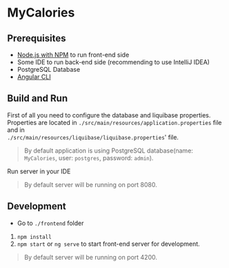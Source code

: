 # MyCalories



## Prerequisites

  - [Node.js with NPM](https://nodejs.org/en/download/) to run front-end side
  - Some IDE to run back-end side (recommending to use IntelliJ IDEA)
  - PostgreSQL Database
  - [Angular CLI](https://cli.angular.io/)

## Build and Run
First of all you need to configure the database and liquibase properties. Properties are located in `./src/main/resources/application.properties` file and in <br> `./src/main/resources/liquibase/liquibase.properties`' file.

> By default application is using PostgreSQL database(name: `MyCalories`, user: `postgres`, password: `admin`).

Run server in your IDE
> By default server will be running on port 8080.

## Development
- Go to `./frontend` folder  
1. `npm install`
2. `npm start` or `ng serve` to start front-end server for development.
> By default server will be running on port 4200.

